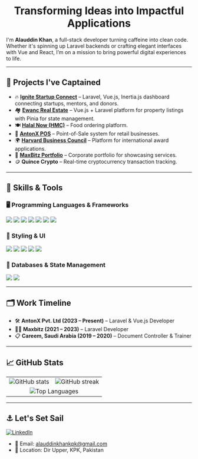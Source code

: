 <h1 align="center">Transforming Ideas into Impactful Applications</h1>

I'm **Alauddin Khan**, a full-stack developer turning caffeine into clean code. Whether it's spinning up Laravel backends or crafting elegant interfaces with Vue and React, I’m on a mission to bring powerful digital experiences to life.

---

## 🚀 Projects I've Captained
- 🔥 **[Ignite Startup Connect](https://startupconnect.pk/)** – Laravel, Vue.js, Inertia.js dashboard connecting startups, mentors, and donors.
- 🏘️ **[Ewanc Real Estate](https://ewanc.com/)** – Vue.js + Laravel platform for property listings with Pinia for state management.
- 🍽️ **[Halal Now (HMC)](https://play.google.com/store/apps/details?id=com.eatkareem.halalnow&hl=en&gl=US&pli=1)** – Food ordering platform.
- 🧾 **[AntonX POS](https://posfrontend.antonx.com/)** – Point-of-Sale system for retail businesses.
- 🌍 **[Harvard Business Council](https://hbcworld.org/)** – Platform for international award applications.
- 🧰 **[MaxBitz Portfolio](https://maxbitz.com/)** – Corporate portfolio for showcasing services.
- 🪙 **Quince Crypto** – Real-time cryptocurrency transaction tracking.

---

## 🧠 Skills & Tools

### 🖥️ Programming Languages & Frameworks
<p>
  <img src="https://img.shields.io/badge/JavaScript-F7DF1E?style=for-the-badge&logo=javascript&logoColor=black"/>
  <img src="https://img.shields.io/badge/PHP-777BB4?style=for-the-badge&logo=php&logoColor=white"/>
  <img src="https://img.shields.io/badge/Laravel-FF2D20?style=for-the-badge&logo=laravel&logoColor=white"/>
  <img src="https://img.shields.io/badge/Vue.js-4FC08D?style=for-the-badge&logo=vue.js&logoColor=white"/>
  <img src="https://img.shields.io/badge/React-61DAFB?style=for-the-badge&logo=react&logoColor=black"/>
  <img src="https://img.shields.io/badge/Next.js-000000?style=for-the-badge&logo=next.js&logoColor=white"/>
  <img src="https://img.shields.io/badge/Inertia.js-5A29E4?style=for-the-badge"/>
</p>

### 🎨 Styling & UI
<p>
  <img src="https://img.shields.io/badge/TailwindCSS-38B2AC?style=for-the-badge&logo=tailwind-css&logoColor=white"/>
  <img src="https://img.shields.io/badge/Bootstrap-7952B3?style=for-the-badge&logo=bootstrap&logoColor=white"/>
  <img src="https://img.shields.io/badge/Materialize-EE6E73?style=for-the-badge"/>
  <img src="https://img.shields.io/badge/HTML5-E34F26?style=for-the-badge&logo=html5&logoColor=white"/>
  <img src="https://img.shields.io/badge/CSS3-1572B6?style=for-the-badge&logo=css3&logoColor=white"/>
</p>

### 💾 Databases & State Management
<p>
  <img src="https://img.shields.io/badge/MySQL-4479A1?style=for-the-badge&logo=mysql&logoColor=white"/>
  <img src="https://img.shields.io/badge/Pinia-ffe873?style=for-the-badge&logo=pinia&logoColor=black"/>
</p>

---

## 🗂 Work Timeline
- 🛠️ **AntonX Pvt. Ltd (2023 – Present)** – Laravel & Vue.js Developer
- 🧑‍💻 **Maxbitz (2021 – 2023)** – Laravel Developer
- 📋 **Careem, Saudi Arabia (2019 – 2020)** – Document Controller & Trainer

---

## 📈 GitHub Stats

<table align="center" border="0" cellspacing="0" cellpadding="0" style="border-collapse: collapse;">
  <tr>
    <td>
      <img src="https://github-readme-stats.vercel.app/api?username=alauddinkhan01&theme=vue-dark&show_icons=true&hide_border=true&count_private=true" alt="GitHub stats">
    </td>
    <td>
      <img src="https://github-readme-streak-stats.herokuapp.com/?user=alauddinkhan01&theme=vue-dark&hide_border=true" alt="GitHub streak">
    </td>
  </tr>
  <tr>
    <td colspan="2" align="center">
      <img src="https://github-readme-stats.vercel.app/api/top-langs/?username=alauddinkhan01&theme=vue-dark&show_icons=true&hide_border=true&layout=compact" alt="Top Languages">
    </td>
  </tr>
</table>

---

## ⚓ Let's Set Sail
[![LinkedIn](https://img.shields.io/badge/LinkedIn-Connect-blue?style=for-the-badge&logo=linkedin)](https://www.linkedin.com/in/alauddin-khan-728860231/)
- 📧 Email: alauddinkhankpk@gmail.com
- 📍 Location: Dir Upper, KPK, Pakistan
  
